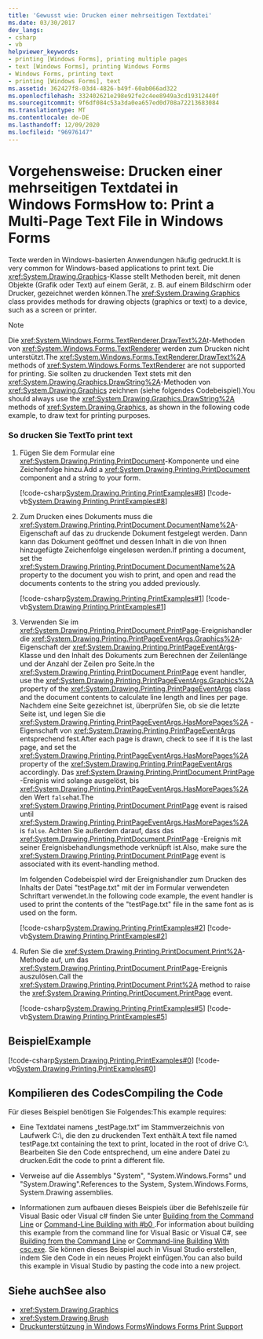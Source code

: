 ```yaml
---
title: 'Gewusst wie: Drucken einer mehrseitigen Textdatei'
ms.date: 03/30/2017
dev_langs:
- csharp
- vb
helpviewer_keywords:
- printing [Windows Forms], printing multiple pages
- text [Windows Forms], printing Windows Forms
- Windows Forms, printing text
- printing [Windows Forms], text
ms.assetid: 362427f8-03d4-4826-b49f-60ab066ad322
ms.openlocfilehash: 332402621e298e92fe2c4ee8949a3cd19312440f
ms.sourcegitcommit: 9f6df084c53a3da0ea657ed0d708a72213683084
ms.translationtype: MT
ms.contentlocale: de-DE
ms.lasthandoff: 12/09/2020
ms.locfileid: "96976147"
---
```

# <a name="how-to-print-a-multi-page-text-file-in-windows-forms"></a><span data-ttu-id="85fab-102">Vorgehensweise: Drucken einer mehrseitigen Textdatei in Windows Forms</span><span class="sxs-lookup"><span data-stu-id="85fab-102">How to: Print a Multi-Page Text File in Windows Forms</span></span>

<span data-ttu-id="85fab-103">Texte werden in Windows-basierten Anwendungen häufig gedruckt.</span><span class="sxs-lookup"><span data-stu-id="85fab-103">It is very common for Windows-based applications to print text.</span></span> <span data-ttu-id="85fab-104">Die <xref:System.Drawing.Graphics>-Klasse stellt Methoden bereit, mit denen Objekte (Grafik oder Text) auf einem Gerät, z. B. auf einem Bildschirm oder Drucker, gezeichnet werden können.</span><span class="sxs-lookup"><span data-stu-id="85fab-104">The <xref:System.Drawing.Graphics> class provides methods for drawing objects (graphics or text) to a device, such as a screen or printer.</span></span>  
  
> [!NOTE]
> <span data-ttu-id="85fab-105">Die <xref:System.Windows.Forms.TextRenderer.DrawText%2A>t-Methoden von <xref:System.Windows.Forms.TextRenderer> werden zum Drucken nicht unterstützt.</span><span class="sxs-lookup"><span data-stu-id="85fab-105">The <xref:System.Windows.Forms.TextRenderer.DrawText%2A> methods of <xref:System.Windows.Forms.TextRenderer> are not supported for printing.</span></span> <span data-ttu-id="85fab-106">Sie sollten zu druckenden Text stets mit den <xref:System.Drawing.Graphics.DrawString%2A>-Methoden von <xref:System.Drawing.Graphics> zeichnen (siehe folgendes Codebeispiel).</span><span class="sxs-lookup"><span data-stu-id="85fab-106">You should always use the <xref:System.Drawing.Graphics.DrawString%2A> methods of <xref:System.Drawing.Graphics>, as shown in the following code example, to draw text for printing purposes.</span></span>  
  
### <a name="to-print-text"></a><span data-ttu-id="85fab-107">So drucken Sie Text</span><span class="sxs-lookup"><span data-stu-id="85fab-107">To print text</span></span>  
  
1. <span data-ttu-id="85fab-108">Fügen Sie dem Formular eine <xref:System.Drawing.Printing.PrintDocument>-Komponente und eine Zeichenfolge hinzu.</span><span class="sxs-lookup"><span data-stu-id="85fab-108">Add a <xref:System.Drawing.Printing.PrintDocument> component and a string to your form.</span></span>  
  
     [!code-csharp[System.Drawing.Printing.PrintExamples#8](~/samples/snippets/csharp/VS_Snippets_Winforms/System.Drawing.Printing.PrintExamples/CS/Form1.cs#8)]
     [!code-vb[System.Drawing.Printing.PrintExamples#8](~/samples/snippets/visualbasic/VS_Snippets_Winforms/System.Drawing.Printing.PrintExamples/VB/Form1.vb#8)]  
  
2. <span data-ttu-id="85fab-109">Zum Drucken eines Dokuments muss die <xref:System.Drawing.Printing.PrintDocument.DocumentName%2A>-Eigenschaft auf das zu druckende Dokument festgelegt werden. Dann kann das Dokument geöffnet und dessen Inhalt in die von Ihnen hinzugefügte Zeichenfolge eingelesen werden.</span><span class="sxs-lookup"><span data-stu-id="85fab-109">If printing a document, set the <xref:System.Drawing.Printing.PrintDocument.DocumentName%2A> property to the document you wish to print, and open and read the documents contents to the string you added previously.</span></span>  
  
     [!code-csharp[System.Drawing.Printing.PrintExamples#1](~/samples/snippets/csharp/VS_Snippets_Winforms/System.Drawing.Printing.PrintExamples/CS/Form1.cs#1)]
     [!code-vb[System.Drawing.Printing.PrintExamples#1](~/samples/snippets/visualbasic/VS_Snippets_Winforms/System.Drawing.Printing.PrintExamples/VB/Form1.vb#1)]  
  
3. <span data-ttu-id="85fab-110">Verwenden Sie im <xref:System.Drawing.Printing.PrintDocument.PrintPage>-Ereignishandler die <xref:System.Drawing.Printing.PrintPageEventArgs.Graphics%2A>-Eigenschaft der <xref:System.Drawing.Printing.PrintPageEventArgs>-Klasse und den Inhalt des Dokuments zum Berechnen der Zeilenlänge und der Anzahl der Zeilen pro Seite.</span><span class="sxs-lookup"><span data-stu-id="85fab-110">In the <xref:System.Drawing.Printing.PrintDocument.PrintPage> event handler, use the <xref:System.Drawing.Printing.PrintPageEventArgs.Graphics%2A> property of the <xref:System.Drawing.Printing.PrintPageEventArgs> class and the document contents to calculate line length and lines per page.</span></span> <span data-ttu-id="85fab-111">Nachdem eine Seite gezeichnet ist, überprüfen Sie, ob sie die letzte Seite ist, und legen Sie die <xref:System.Drawing.Printing.PrintPageEventArgs.HasMorePages%2A> -Eigenschaft von <xref:System.Drawing.Printing.PrintPageEventArgs> entsprechend fest.</span><span class="sxs-lookup"><span data-stu-id="85fab-111">After each page is drawn, check to see if it is the last page, and set the <xref:System.Drawing.Printing.PrintPageEventArgs.HasMorePages%2A> property of the <xref:System.Drawing.Printing.PrintPageEventArgs> accordingly.</span></span> <span data-ttu-id="85fab-112">Das <xref:System.Drawing.Printing.PrintDocument.PrintPage> -Ereignis wird solange ausgelöst, bis <xref:System.Drawing.Printing.PrintPageEventArgs.HasMorePages%2A> den Wert `false`hat.</span><span class="sxs-lookup"><span data-stu-id="85fab-112">The <xref:System.Drawing.Printing.PrintDocument.PrintPage> event is raised until <xref:System.Drawing.Printing.PrintPageEventArgs.HasMorePages%2A> is `false`.</span></span> <span data-ttu-id="85fab-113">Achten Sie außerdem darauf, dass das <xref:System.Drawing.Printing.PrintDocument.PrintPage> -Ereignis mit seiner Ereignisbehandlungsmethode verknüpft ist.</span><span class="sxs-lookup"><span data-stu-id="85fab-113">Also, make sure the <xref:System.Drawing.Printing.PrintDocument.PrintPage> event is associated with its event-handling method.</span></span>  
  
     <span data-ttu-id="85fab-114">Im folgenden Codebeispiel wird der Ereignishandler zum Drucken des Inhalts der Datei "testPage.txt" mit der im Formular verwendeten Schriftart verwendet.</span><span class="sxs-lookup"><span data-stu-id="85fab-114">In the following code example, the event handler is used to print the contents of the "testPage.txt" file in the same font as is used on the form.</span></span>  
  
     [!code-csharp[System.Drawing.Printing.PrintExamples#2](~/samples/snippets/csharp/VS_Snippets_Winforms/System.Drawing.Printing.PrintExamples/CS/Form1.cs#2)]
     [!code-vb[System.Drawing.Printing.PrintExamples#2](~/samples/snippets/visualbasic/VS_Snippets_Winforms/System.Drawing.Printing.PrintExamples/VB/Form1.vb#2)]  
  
4. <span data-ttu-id="85fab-115">Rufen Sie die <xref:System.Drawing.Printing.PrintDocument.Print%2A>-Methode auf, um das <xref:System.Drawing.Printing.PrintDocument.PrintPage>-Ereignis auszulösen.</span><span class="sxs-lookup"><span data-stu-id="85fab-115">Call the <xref:System.Drawing.Printing.PrintDocument.Print%2A> method to raise the <xref:System.Drawing.Printing.PrintDocument.PrintPage> event.</span></span>  
  
     [!code-csharp[System.Drawing.Printing.PrintExamples#5](~/samples/snippets/csharp/VS_Snippets_Winforms/System.Drawing.Printing.PrintExamples/CS/Form1.cs#5)]
     [!code-vb[System.Drawing.Printing.PrintExamples#5](~/samples/snippets/visualbasic/VS_Snippets_Winforms/System.Drawing.Printing.PrintExamples/VB/Form1.vb#5)]  
  
## <a name="example"></a><span data-ttu-id="85fab-116">Beispiel</span><span class="sxs-lookup"><span data-stu-id="85fab-116">Example</span></span>  

 [!code-csharp[System.Drawing.Printing.PrintExamples#0](~/samples/snippets/csharp/VS_Snippets_Winforms/System.Drawing.Printing.PrintExamples/CS/Form1.cs#0)]
 [!code-vb[System.Drawing.Printing.PrintExamples#0](~/samples/snippets/visualbasic/VS_Snippets_Winforms/System.Drawing.Printing.PrintExamples/VB/Form1.vb#0)]  
  
## <a name="compiling-the-code"></a><span data-ttu-id="85fab-117">Kompilieren des Codes</span><span class="sxs-lookup"><span data-stu-id="85fab-117">Compiling the Code</span></span>  

 <span data-ttu-id="85fab-118">Für dieses Beispiel benötigen Sie Folgendes:</span><span class="sxs-lookup"><span data-stu-id="85fab-118">This example requires:</span></span>  
  
- <span data-ttu-id="85fab-119">Eine Textdatei namens „testPage.txt“ im Stammverzeichnis von Laufwerk C:\\, die den zu druckenden Text enthält.</span><span class="sxs-lookup"><span data-stu-id="85fab-119">A text file named testPage.txt containing the text to print, located in the root of drive C:\\.</span></span> <span data-ttu-id="85fab-120">Bearbeiten Sie den Code entsprechend, um eine andere Datei zu drucken.</span><span class="sxs-lookup"><span data-stu-id="85fab-120">Edit the code to print a different file.</span></span>  
  
- <span data-ttu-id="85fab-121">Verweise auf die Assemblys "System", "System.Windows.Forms" und "System.Drawing".</span><span class="sxs-lookup"><span data-stu-id="85fab-121">References to the System, System.Windows.Forms, System.Drawing assemblies.</span></span>  
  
- <span data-ttu-id="85fab-122">Informationen zum aufbauen dieses Beispiels über die Befehlszeile für Visual Basic oder Visual c# finden Sie unter [Building from the Command Line](/dotnet/visual-basic/reference/command-line-compiler/building-from-the-command-line) or [Command-Line Building with #b0 ](/dotnet/csharp/language-reference/compiler-options/command-line-building-with-csc-exe).</span><span class="sxs-lookup"><span data-stu-id="85fab-122">For information about building this example from the command line for Visual Basic or Visual C#, see [Building from the Command Line](/dotnet/visual-basic/reference/command-line-compiler/building-from-the-command-line) or [Command-line Building With csc.exe](/dotnet/csharp/language-reference/compiler-options/command-line-building-with-csc-exe).</span></span> <span data-ttu-id="85fab-123">Sie können dieses Beispiel auch in Visual Studio erstellen, indem Sie den Code in ein neues Projekt einfügen.</span><span class="sxs-lookup"><span data-stu-id="85fab-123">You can also build this example in Visual Studio by pasting the code into a new project.</span></span>  
  
## <a name="see-also"></a><span data-ttu-id="85fab-124">Siehe auch</span><span class="sxs-lookup"><span data-stu-id="85fab-124">See also</span></span>

- <xref:System.Drawing.Graphics>
- <xref:System.Drawing.Brush>
- [<span data-ttu-id="85fab-125">Druckunterstützung in Windows Forms</span><span class="sxs-lookup"><span data-stu-id="85fab-125">Windows Forms Print Support</span></span>](windows-forms-print-support.md)
